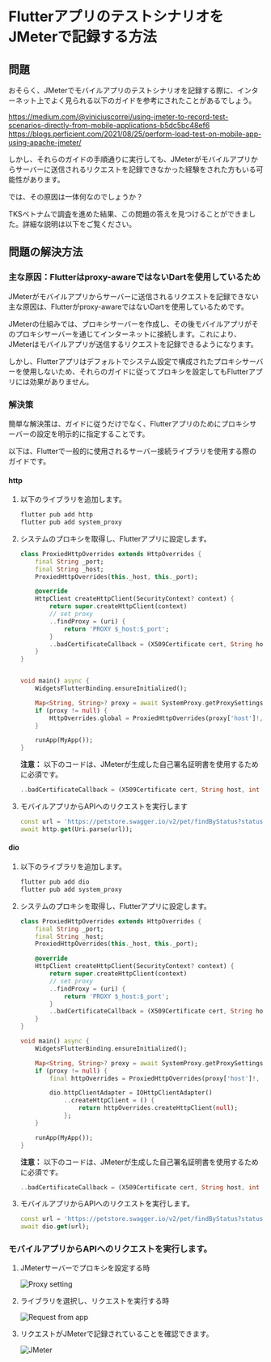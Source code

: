 # FlutterアプリのテストシナリオをJMeterで記録する方法

## 問題

おそらく、JMeterでモバイルアプリのテストシナリオを記録する際に、インターネット上でよく見られる以下のガイドを参考にされたことがあるでしょう。 

https://medium.com/@viniciuscorrei/using-jmeter-to-record-test-scenarios-directly-from-mobile-applications-b5dc5bc48ef6  
https://blogs.perficient.com/2021/08/25/perform-load-test-on-mobile-app-using-apache-jmeter/  

しかし、それらのガイドの手順通りに実行しても、JMeterがモバイルアプリからサーバーに送信されるリクエストを記録できなかった経験をされた方もいる可能性があります。 

では、その原因は一体何なのでしょうか？ 

TKSベトナムで調査を進めた結果、この問題の答えを見つけることができました。詳細な説明は以下をご覧ください。

## 問題の解決方法

### 主な原因：Flutterはproxy-awareではないDartを使用しているため 

JMeterがモバイルアプリからサーバーに送信されるリクエストを記録できない主な原因は、Flutterがproxy-awareではないDartを使用しているためです。 

JMeterの仕組みでは、プロキシサーバーを作成し、その後モバイルアプリがそのプロキシサーバーを通じてインターネットに接続します。これにより、JMeterはモバイルアプリが送信するリクエストを記録できるようになります。 

しかし、Flutterアプリはデフォルトでシステム設定で構成されたプロキシサーバーを使用しないため、それらのガイドに従ってプロキシを設定してもFlutterアプリには効果がありません。 

### 解決策

簡単な解決策は、ガイドに従うだけでなく、Flutterアプリのためにプロキシサーバーの設定を明示的に指定することです。 

以下は、Flutterで一般的に使用されるサーバー接続ライブラリを使用する際のガイドです。 

#### http

1. 以下のライブラリを追加します。 

    ```bash
    flutter pub add http
    flutter pub add system_proxy
    ```

1. システムのプロキシを取得し、Flutterアプリに設定します。 

    ```dart
    class ProxiedHttpOverrides extends HttpOverrides {
        final String _port;
        final String _host;
        ProxiedHttpOverrides(this._host, this._port);

        @override
        HttpClient createHttpClient(SecurityContext? context) {
            return super.createHttpClient(context)
            // set proxy
            ..findProxy = (uri) {
                return 'PROXY $_host:$_port';
            }
            ..badCertificateCallback = (X509Certificate cert, String host, int port) => true;
        }
    }


    void main() async {
        WidgetsFlutterBinding.ensureInitialized();

        Map<String, String>? proxy = await SystemProxy.getProxySettings();
        if (proxy != null) {
            HttpOverrides.global = ProxiedHttpOverrides(proxy['host']!, proxy['port']!);
        }

        runApp(MyApp());
    }
    ```

    **注意：** 以下のコードは、JMeterが生成した自己署名証明書を使用するために必須です。 

    ```dart
    ..badCertificateCallback = (X509Certificate cert, String host, int port) => true;
    ```

1. モバイルアプリからAPIへのリクエストを実行します

    ```dart
    const url = 'https://petstore.swagger.io/v2/pet/findByStatus?status=available';
    await http.get(Uri.parse(url));
    ```

#### dio

1. 以下のライブラリを追加します。 

    ```bash
    flutter pub add dio
    flutter pub add system_proxy
    ```

1. システムのプロキシを取得し、Flutterアプリに設定します。 

    ```dart
    class ProxiedHttpOverrides extends HttpOverrides {
        final String _port;
        final String _host;
        ProxiedHttpOverrides(this._host, this._port);

        @override
        HttpClient createHttpClient(SecurityContext? context) {
            return super.createHttpClient(context)
            // set proxy
            ..findProxy = (uri) {
                return 'PROXY $_host:$_port';
            }
            ..badCertificateCallback = (X509Certificate cert, String host, int port) => true;
        }
    }

    void main() async {
        WidgetsFlutterBinding.ensureInitialized();

        Map<String, String>? proxy = await SystemProxy.getProxySettings();
        if (proxy != null) {
            final httpOverrides = ProxiedHttpOverrides(proxy['host']!, proxy['port']!);

            dio.httpClientAdapter = IOHttpClientAdapter()
                ..createHttpClient = () {
                    return httpOverrides.createHttpClient(null);
                };
        }

        runApp(MyApp());
    }
    ```

    **注意：** 以下のコードは、JMeterが生成した自己署名証明書を使用するために必須です。 

    ```dart
    ..badCertificateCallback = (X509Certificate cert, String host, int port) => true;
    ```

1. モバイルアプリからAPIへのリクエストを実行します。 

    ```dart
    const url = 'https://petstore.swagger.io/v2/pet/findByStatus?status=available';
    await dio.get(url);
    ```

### モバイルアプリからAPIへのリクエストを実行します。 

1. JMeterサーバーでプロキシを設定する時

    ![Proxy setting](images/proxy_setting.png)

1. ライブラリを選択し、リクエストを実行する時

    ![Request from app](images/request_from_app.png)

1. リクエストがJMeterで記録されていることを確認できます。 

    ![JMeter](images/jmeter.png)
